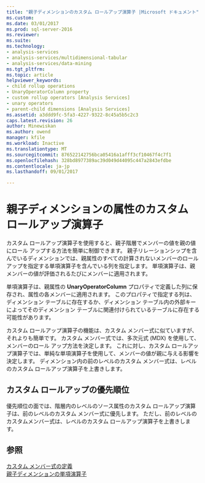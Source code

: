 ```yaml
---
title: "親子ディメンションのカスタム ロールアップ演算子 |Microsoft ドキュメント"
ms.custom: 
ms.date: 03/01/2017
ms.prod: sql-server-2016
ms.reviewer: 
ms.suite: 
ms.technology:
- analysis-services
- analysis-services/multidimensional-tabular
- analysis-services/data-mining
ms.tgt_pltfrm: 
ms.topic: article
helpviewer_keywords:
- child rollup operations
- UnaryOperatorColumn property
- custom rollup operators [Analysis Services]
- unary operators
- parent-child dimensions [Analysis Services]
ms.assetid: a3ddd9fc-5fa3-4227-9322-8c45a5b5c2c3
caps.latest.revision: 26
author: Minewiskan
ms.author: owend
manager: kfile
ms.workload: Inactive
ms.translationtype: MT
ms.sourcegitcommit: 876522142756bca05416a1afff3cf10467f4c7f1
ms.openlocfilehash: 328bd8977389ac39d049d44095c447a2843efdbe
ms.contentlocale: ja-jp
ms.lasthandoff: 09/01/2017

---
```

# <a name="parent-child-dimension-attributes---custom-rollup-operators"></a>親子ディメンションの属性のカスタム ロールアップ演算子
  カスタム ロールアップ演算子を使用すると、親子階層でメンバーの値を親の値にロール アップする方法を簡単に制御できます。 親子リレーションシップを含んでいるディメンションでは、親属性のすべての計算されないメンバーのロールアップを指定する単項演算子を含んでいる列を指定します。 単項演算子は、親メンバーの値が評価されるたびにメンバーに適用されます。  
  
 単項演算子は、親属性の **UnaryOperatorColumn** プロパティで定義した列に保存され、属性の各メンバーに適用されます。 このプロパティで指定する列は、ディメンション テーブルに存在するか、ディメンション テーブル内の外部キーによってそのディメンション テーブルに関連付けられているテーブルに存在する可能性があります。  
  
 カスタム ロールアップ演算子の機能は、カスタム メンバー式に似ていますが、それよりも簡単です。 カスタム メンバー式では、多次元式 (MDX) を使用して、メンバーのロール アップ方法を決定します。 これに対し、カスタム ロールアップ演算子では、単純な単項演算子を使用して、メンバーの値が親に与える影響を決定します。 ディメンション内の前のレベルのカスタム メンバー式は、レベルのカスタム ロールアップ演算子を上書きします。  
  
## <a name="custom-rollup-precedence"></a>カスタム ロールアップの優先順位  
 優先順位の面では、階層内のレベルのソース属性のカスタム ロールアップ演算子は、前のレベルのカスタム メンバー式に優先します。 ただし、前のレベルのカスタムメンバー式は、レベルのカスタム ロールアップ演算子を上書きします。  
  
## <a name="see-also"></a>参照  
 [カスタム メンバー式の定義](../../analysis-services/multidimensional-models/attribute-properties-define-custom-member-formulas.md)   
 [親子ディメンションの単項演算子](../../analysis-services/multidimensional-models/parent-child-dimension-attributes-unary-operators.md)  
  
  

